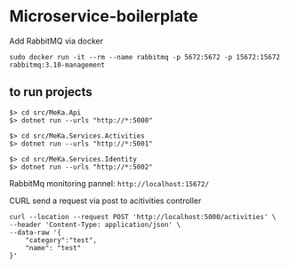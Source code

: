 # Microservice-boilerplate

Add RabbitMQ via docker
````
sudo docker run -it --rm --name rabbitmq -p 5672:5672 -p 15672:15672 rabbitmq:3.10-management
````

## to run projects
````
$> cd src/MeKa.Api
$> dotnet run --urls "http://*:5000"

$> cd src/MeKa.Services.Activities
$> dotnet run --urls "http://*:5001"

$> cd src/MeKa.Services.Identity
$> dotnet run --urls "http://*:5002"
````

RabbitMq monitoring pannel: `http://localhost:15672/`

CURL send a request via post to acitivities controller
````
curl --location --request POST 'http://localhost:5000/activities' \
--header 'Content-Type: application/json' \
--data-raw '{
    "category":"test",
    "name": "test"
}'
````

